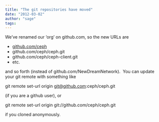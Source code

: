 ```yaml
---
title: "The git repositories have moved"
date: "2012-03-02"
author: "sage"
tags: 
---
```


We’ve renamed our ‘org’ on github.com, so the new URLs are

- [github.com/ceph](http://github.com/ceph)
- github.com/ceph/ceph.git
- github.com/ceph/ceph-client.git
- etc.

and so forth (instead of github.com/NewDreamNetwork).  You can update your git remote with something like

 git remote set-url origin git@github.com:ceph/ceph.git

(if you are a github user), or

 git remote set-url origin git://github.com/ceph/ceph.git

if you cloned anonymously.


